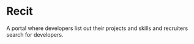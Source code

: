# Recit
A portal where developers list out their projects and skills and recruiters search for developers.
